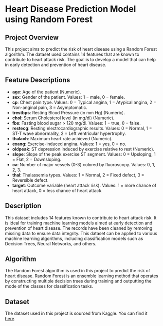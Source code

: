 # Heart Disease Prediction Model using Random Forest

## Project Overview

This project aims to predict the risk of heart disease using a Random Forest algorithm. The dataset used contains 14 features that are known to contribute to heart attack risk. The goal is to develop a model that can help in early detection and prevention of heart disease.

## Feature Descriptions

- **age**: Age of the patient (Numeric).
- **sex**: Gender of the patient. Values: 1 = male, 0 = female.
- **cp**: Chest pain type. Values: 0 = Typical angina, 1 = Atypical angina, 2 = Non-anginal pain, 3 = Asymptomatic.
- **trestbps**: Resting Blood Pressure (in mm Hg) (Numeric).
- **chol**: Serum Cholesterol level (in mg/dl) (Numeric).
- **fbs**: Fasting blood sugar > 120 mg/dl. Values: 1 = true, 0 = false.
- **restecg**: Resting electrocardiographic results. Values: 0 = Normal, 1 = ST-T wave abnormality, 2 = Left ventricular hypertrophy.
- **thalach**: Maximum heart rate achieved (Numeric).
- **exang**: Exercise-induced angina. Values: 1 = yes, 0 = no.
- **oldpeak**: ST depression induced by exercise relative to rest (Numeric).
- **slope**: Slope of the peak exercise ST segment. Values: 0 = Upsloping, 1 = Flat, 2 = Downsloping.
- **ca**: Number of major vessels (0-3) colored by fluoroscopy. Values: 0, 1, 2, 3.
- **thal**: Thalassemia types. Values: 1 = Normal, 2 = Fixed defect, 3 = Reversible defect.
- **target**: Outcome variable (heart attack risk). Values: 1 = more chance of heart attack, 0 = less chance of heart attack.

## Description

This dataset includes 14 features known to contribute to heart attack risk. It is ideal for training machine learning models aimed at early detection and prevention of heart disease. The records have been cleaned by removing missing data to ensure data integrity. This dataset can be applied to various machine learning algorithms, including classification models such as Decision Trees, Neural Networks, and others.

## Algorithm

The Random Forest algorithm is used in this project to predict the risk of heart disease. Random Forest is an ensemble learning method that operates by constructing multiple decision trees during training and outputting the mode of the classes for classification tasks.

## Dataset

The dataset used in this project is sourced from Kaggle. You can find it [here](https://www.kaggle.com/datasets/mfarhaannazirkhan/heart-dataset/data?select=cleaned_merged_heart_dataset.csv).
